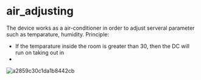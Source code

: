 # air_adjusting

The device works as a air-conditioner in order to adjust serveral parameter such as temparature, humidity.
Principle:
  - If the temparature inside the room is greater than 30, then the DC will run on taking out in
  - 

![a2859c30c1da1b8442cb](https://user-images.githubusercontent.com/99072420/220876589-fb1872e0-acdc-4dd6-9a1a-3ee2cdd9f7d7.jpg)
